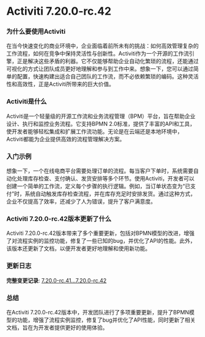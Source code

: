 # Activiti 7.20.0-rc.42
### 为什么要使用Activiti

在当今快速变化的商业环境中，企业面临着前所未有的挑战：如何高效管理复杂的工作流程，如何在竞争中保持灵活性与创新性。Activiti作为一个开源的工作流引擎，正是解决这些矛盾的利器。它不仅能够帮助企业自动化繁琐的流程，还能通过可视化的方式让团队成员更好地理解和参与到工作中来。想象一下，您可以通过简单的配置，快速构建出适合自己团队的工作流，而不必依赖繁琐的编码。这种灵活性和高效性，正是Activiti所带来的巨大价值。

### Activiti是什么

Activiti是一个轻量级的开源工作流和业务流程管理（BPM）平台，旨在帮助企业设计、执行和监控业务流程。它支持BPMN 2.0标准，提供了丰富的API和工具，使开发者能够轻松集成和扩展工作流功能。无论是在云端还是本地环境中，Activiti都能为企业提供高效的流程管理解决方案。

### 入门示例

想象一下，一个在线电商平台需要处理订单的流程。每当客户下单时，系统需要自动化处理库存检查、支付确认、发货安排等多个环节。使用Activiti，开发者可以创建一个简单的工作流，定义每个步骤的执行逻辑。例如，当订单状态变为“已支付”时，系统自动触发库存检查流程，并在库存充足时安排发货。通过这种方式，企业不仅提高了效率，还减少了人为错误，提升了客户满意度。

### Activiti 7.20.0-rc.42版本更新了什么

Activiti 7.20.0-rc.42版本带来了多个重要更新，包括对BPMN模型的改进，增强了对流程实例的监控功能，修复了一些已知的bug，并优化了API的性能。此外，该版本还更新了文档，以便开发者更好地理解和使用新功能。

### 更新日志

**完整变更记录**: [7.20.0-rc.41...7.20.0-rc.42](https://github.com/Activiti/Activiti/compare/7.20.0-rc.41...7.20.0-rc.42)

### 总结

在Activiti 7.20.0-rc.42版本中，开发团队进行了多项重要更新，提升了BPMN模型的功能，增强了流程实例监控，修复了bug并优化了API性能，同时更新了相关文档，旨在为开发者提供更好的使用体验。